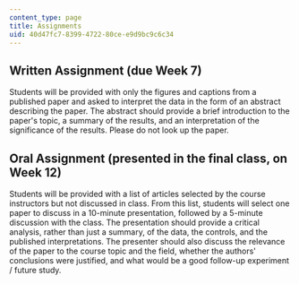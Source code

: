 ```yaml
---
content_type: page
title: Assignments
uid: 40d47fc7-8399-4722-80ce-e9d9bc9c6c34
---
```


Written Assignment (due Week 7)
-------------------------------

Students will be provided with only the figures and captions from a published paper and asked to interpret the data in the form of an abstract describing the paper. The abstract should provide a brief introduction to the paper's topic, a summary of the results, and an interpretation of the significance of the results. Please do not look up the paper.

Oral Assignment (presented in the final class, on Week 12)
----------------------------------------------------------

Students will be provided with a list of articles selected by the course instructors but not discussed in class. From this list, students will select one paper to discuss in a 10-minute presentation, followed by a 5-minute discussion with the class. The presentation should provide a critical analysis, rather than just a summary, of the data, the controls, and the published interpretations. The presenter should also discuss the relevance of the paper to the course topic and the field, whether the authors' conclusions were justified, and what would be a good follow-up experiment / future study.